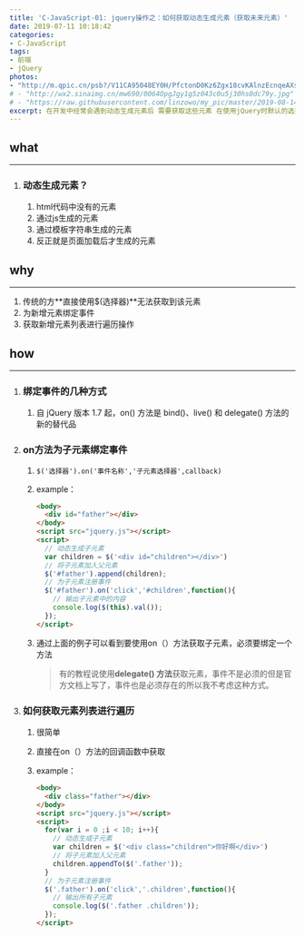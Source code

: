 ```yaml
---
title: 'C-JavaScript-01: jquery操作之：如何获取动态生成元素（获取未来元素）'
date: 2019-07-11 10:18:42
categories: 
- C-JavaScript
tags:
- 前端
- jQuery
photos:
- "http://m.qpic.cn/psb?/V11CA95048EY0H/PfctonD0Kz6Zgx18cvKAlnzEcnqeAXsjjveWLnCWdFU!/b/dL8AAAAAAAAA&bo=5ALjAgAAAAADJwU!&rf=viewer_4"
# - "http://wx2.sinaimg.cn/mw690/0064OpgJgy1g5z043c0u5j30hs0dc79y.jpg"
# - "https://raw.githubusercontent.com/linzowo/my_pic/master/2019-08-14_102837.png"
excerpt: 在开发中经常会遇到动态生成元素后 需要获取这些元素 在使用jQuery时默认的选择器无法获取到 所以我查阅了相关资料 找到了目前来说我觉得最合适的一种方式
---
```


## what

------

1. ### 动态生成元素？

   1. html代码中没有的元素
   2. 通过js生成的元素
   3. 通过模板字符串生成的元素
   4. 反正就是页面加载后才生成的元素



## why

------

1. 传统的方**直接使用$(选择器)**无法获取到该元素
2. 为新增元素绑定事件
3. 获取新增元素列表进行遍历操作



## how

------

1. ### 绑定事件的几种方式

   1. 自 jQuery 版本 1.7 起，on() 方法是 bind()、live() 和 delegate() 方法的新的替代品

2. ### on方法为子元素绑定事件

   1. ``$('选择器').on('事件名称','子元素选择器',callback)``

   2. example：

      ```html
      <body>
        <div id="father"></div>
      </body>
      <script src="jquery.js"></script>
      <script>
        // 动态生成子元素
        var children = $('<div id="children"></div>')
        // 将子元素加入父元素
        $('#father').append(children);
        // 为子元素注册事件
        $('#father').on('click','#children',function(){
          // 输出子元素中的内容
          console.log($(this).val());
        });
      </script>
      ```

   3. 通过上面的例子可以看到要使用on（）方法获取子元素，必须要绑定一个方法

      > 有的教程说使用**delegate() 方法**获取元素，事件不是必须的但是官方文档上写了，事件也是必须存在的所以我不考虑这种方式。

3. ### 如何获取元素列表进行遍历

   1. 很简单

   2. 直接在on（）方法的回调函数中获取

   3. example：

      ```html
      <body>
        <div class="father"></div>
      </body>
      <script src="jquery.js"></script>
      <script>
        for(var i = 0 ;i < 10; i++){
          // 动态生成子元素
          var children = $('<div class="children">你好啊</div>')
          // 将子元素加入父元素
          children.appendTo($('.father'));
        }
        // 为子元素注册事件
        $('.father').on('click','.children',function(){
          // 输出所有子元素
          console.log($('.father .children'));
        });
      </script>
      ```

      



